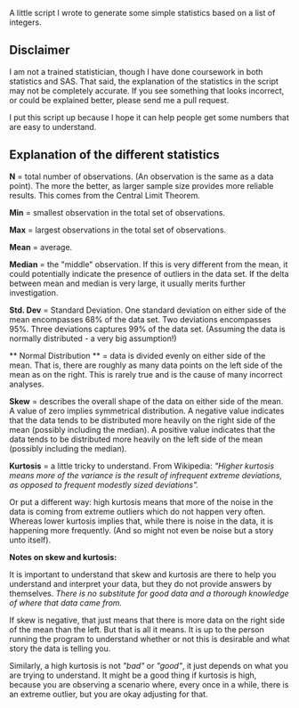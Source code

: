 A little script I wrote to generate some simple statistics based on a list of integers.

## Disclaimer

I am not a trained statistician, though I have done coursework in both statistics and SAS. 
That said, the explanation of the statistics in the script may not be completely accurate. 
If you see something that looks incorrect, or could be explained better, please send me a pull request.

I put this script up because I hope it can help people get some numbers that are easy to 
understand.

## Explanation of the different statistics

**N** = total number of observations. (An observation is the same as a data point). The more 
the better, as larger sample size provides more reliable results. This comes from the Central 
Limit Theorem.

**Min** = smallest observation in the total set of observations.

**Max** = largest observations in the total set of observations.

**Mean** = average.

**Median** = the "middle" observation. If this is very different from the mean, it could potentially 
indicate the presence of outliers in the data set. If the delta between mean and median is very large,
it usually merits further investigation.

**Std. Dev** = Standard Deviation. One standard deviation on either side of the mean encompasses 68% of 
the data set. Two deviations encompasses 95%. Three deviations captures 99% of the data set. (Assuming 
the data is normally distributed - a very big assumption!)

** Normal Distribution ** = data is divided evenly on either side of the mean. That is, there are roughly 
as many data points on the left side of the mean as on the right. This is rarely true and is the cause of 
many incorrect analyses.

**Skew** = describes the overall shape of the data on either side of the mean. A value of zero implies 
symmetrical distribution. A negative value indicates that the data tends to be distributed more heavily 
on the right side of the mean (possibly including the median). A positive value indicates that the data 
tends to be distributed more heavily on the left side of the mean (possibly including the median).

**Kurtosis** = a little tricky to understand. From Wikipedia: *"Higher kurtosis means more of the variance 
is the result of infrequent extreme deviations, as opposed to frequent modestly sized deviations".*

Or put a different way: high kurtosis means that more of the noise in the data is coming from extreme outliers 
which do not happen very often. Whereas lower kurtosis implies that, while there is noise in the data, it is 
happening more frequently. (And so might not even be noise but a story unto itself).

**Notes on skew and kurtosis:**

It is important to understand that skew and kurtosis are there to help you understand and interpret your data, 
but they do not provide answers by themselves. *There is no substitute for good data and a thorough knowledge 
of where that data came from.*

If skew is negative, that just means that there is more data on the right side of the mean than the left. But 
that is all it means.  It is up to the person running the program to understand whether or not this is desirable 
and what story the data is telling you.

Similarly, a high kurtosis is not *"bad"* or *"good"*, it just depends on what you are trying to understand. It 
might be a good thing if kurtosis is high, because you are observing a scenario where, every once in a while, there 
is an extreme outlier, but you are okay adjusting for that.
